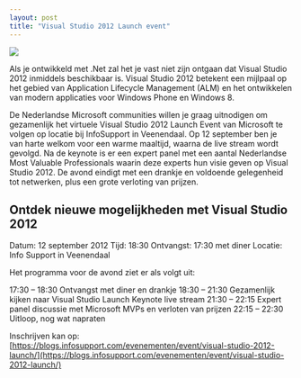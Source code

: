 ```yaml
---
layout: post
title: "Visual Studio 2012 Launch event"
---
```


![](/images/stories/vstudio2012launch.png)

Als je ontwikkeld met .Net zal het je vast niet zijn ontgaan dat Visual Studio 2012 inmiddels beschikbaar is. Visual Studio 2012 betekent een mijlpaal op het gebied van Application Lifecycle Management (ALM) en het ontwikkelen van modern applicaties voor Windows Phone en Windows 8.

De Nederlandse Microsoft communities willen je graag uitnodigen om gezamenlijk het virtuele Visual Studio 2012 Launch Event van Microsoft te volgen op locatie bij InfoSupport in Veenendaal. Op 12 september ben je van harte welkom voor een warme maaltijd, waarna de live stream wordt gevolgd. Na de keynote is er een expert panel met een aantal Nederlandse Most Valuable Professionals waarin deze experts hun visie geven op Visual Studio 2012. De avond eindigt met een drankje en voldoende gelegenheid tot netwerken, plus een grote verloting van prijzen.

## Ontdek nieuwe mogelijkheden met Visual Studio 2012

Datum: 12 september 2012
Tijd: 18:30
Ontvangst: 17:30 met diner
Locatie: Info Support in Veenendaal

Het programma voor de avond ziet er als volgt uit:

17:30 – 18:30 Ontvangst met diner en drankje
18:30 – 21:30 Gezamenlijk kijken naar Visual Studio Launch Keynote live stream
21:30 – 22:15 Expert panel discussie met Microsoft MVPs en verloten van prijzen
22:15 – 22:30 Uitloop, nog wat napraten

Inschrijven kan op: [https://blogs.infosupport.com/evenementen/event/visual-studio-2012-launch/](https://blogs.infosupport.com/evenementen/event/visual-studio-2012-launch/)
